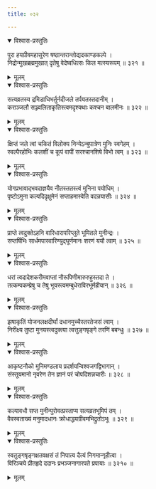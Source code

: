 ```yaml
---
title: ०३२

---
```

<div class="audioEmbed"  caption="सीतालक्ष्मी-वाचनम्" src="https://archive.org/download/nArAyaNIyam-shlokawise-audio/032/032_01.mp3"></div>
<details open><summary>विश्वास-प्रस्तुतिः</summary>

पुरा हयग्रीवमहासुरेण षष्ठान्तरान्तोद्यदकाण्डकल्पे ।  
निद्रोन्मुखब्रह्ममुखात् दृतेषु वेदेष्वधित्सः किल मत्स्यरूपम् ॥ ३२१ ॥
</details>
<details><summary>मूलम्</summary>

पुरा हयग्रीवमहासुरेण षष्ठान्तरान्तोद्यदकाण्डकल्पे ।  
निद्रोन्मुखब्रह्ममुखात् दृतेषु वेदेष्वधित्सः किल मत्स्यरूपम् ॥ ३२१ ॥
</details>



<div class="audioEmbed"  caption="सीतालक्ष्मी-वाचनम्" src="https://archive.org/download/nArAyaNIyam-shlokawise-audio/032/032_02.mp3"></div>
<details open><summary>विश्वास-प्रस्तुतिः</summary>

सत्यव्रतस्य द्रमिडाधिभर्तुर्नदीजले तर्पयतस्तदानीम् ।  
कराञ्जलौ सञ्ज्वलिताकृतिस्त्वमदृश्यथाः कश्चन बालमीनः ॥ ३२२ ॥
</details>
<details><summary>मूलम्</summary>

सत्यव्रतस्य द्रमिडाधिभर्तुर्नदीजले तर्पयतस्तदानीम् ।  
कराञ्जलौ सञ्ज्वलिताकृतिस्त्वमदृश्यथाः कश्चन बालमीनः ॥ ३२२ ॥
</details>



<div class="audioEmbed"  caption="सीतालक्ष्मी-वाचनम्" src="https://archive.org/download/nArAyaNIyam-shlokawise-audio/032/032_03.mp3"></div>
<details open><summary>विश्वास-प्रस्तुतिः</summary>

क्षिप्तं जले त्वां चकितं विलोक्य निन्येऽन्बुपात्रेण मुनिः स्वगेहम् ।  
स्वल्पैरहोभिः कलशीं च कूपं वापीं सरश्चानशिषे विभो त्वम् ॥ ३२३ ॥
</details>
<details><summary>मूलम्</summary>

क्षिप्तं जले त्वां चकितं विलोक्य निन्येऽन्बुपात्रेण मुनिः स्वगेहम् ।  
स्वल्पैरहोभिः कलशीं च कूपं वापीं सरश्चानशिषे विभो त्वम् ॥ ३२३ ॥
</details>



<div class="audioEmbed"  caption="सीतालक्ष्मी-वाचनम्" src="https://archive.org/download/nArAyaNIyam-shlokawise-audio/032/032_04.mp3"></div>
<details open><summary>विश्वास-प्रस्तुतिः</summary>

योगप्रभावाद्भवदाज्ञयैव नीतस्ततस्त्वं मुनिना पयोधिम् ।  
पृष्टोऽमुना कल्पदिदृक्षुमेनं सप्ताहमास्वेति वदन्नयासीः ॥ ३२४ ॥
</details>
<details><summary>मूलम्</summary>

योगप्रभावाद्भवदाज्ञयैव नीतस्ततस्त्वं मुनिना पयोधिम् ।  
पृष्टोऽमुना कल्पदिदृक्षुमेनं सप्ताहमास्वेति वदन्नयासीः ॥ ३२४ ॥
</details>



<div class="audioEmbed"  caption="सीतालक्ष्मी-वाचनम्" src="https://archive.org/download/nArAyaNIyam-shlokawise-audio/032/032_05.mp3"></div>
<details open><summary>विश्वास-प्रस्तुतिः</summary>

प्राप्ते त्वदुक्तेऽहनि वारिधारापरिप्लुते भूमितले मुनीन्द्रः ।  
सप्तर्षिभिः सार्धमपारवारिण्युद्घूर्णमानः शरणं ययौ त्वाम् ॥ ३२५ ॥
</details>
<details><summary>मूलम्</summary>

प्राप्ते त्वदुक्तेऽहनि वारिधारापरिप्लुते भूमितले मुनीन्द्रः ।  
सप्तर्षिभिः सार्धमपारवारिण्युद्घूर्णमानः शरणं ययौ त्वाम् ॥ ३२५ ॥
</details>



<div class="audioEmbed"  caption="सीतालक्ष्मी-वाचनम्" src="https://archive.org/download/nArAyaNIyam-shlokawise-audio/032/032_06.mp3"></div>
<details open><summary>विश्वास-प्रस्तुतिः</summary>

धरां त्वदादेशकरीमवाप्तां नौरूपिणीमारुरुहुस्तदा ते ।  
तत्कम्पकम्प्रेषु च तेषु भूयस्त्वमम्बुधेराविरभूर्महीयान् ॥ ३२६ ॥
</details>
<details><summary>मूलम्</summary>

धरां त्वदादेशकरीमवाप्तां नौरूपिणीमारुरुहुस्तदा ते ।  
तत्कम्पकम्प्रेषु च तेषु भूयस्त्वमम्बुधेराविरभूर्महीयान् ॥ ३२६ ॥
</details>



<div class="audioEmbed"  caption="सीतालक्ष्मी-वाचनम्" src="https://archive.org/download/nArAyaNIyam-shlokawise-audio/032/032_07.mp3"></div>
<details open><summary>विश्वास-प्रस्तुतिः</summary>

झषाकृतिं योजनलक्षदीर्घां दधानमुच्चैस्तरतेजसं त्वाम् ।  
निरीक्ष्य तुष्टा मुनयस्त्वदुक्त्या त्वत्तुङ्गषृङ्गे तरणिं बबन्धुः ॥ ३२७ ॥
</details>
<details><summary>मूलम्</summary>

झषाकृतिं योजनलक्षदीर्घां दधानमुच्चैस्तरतेजसं त्वाम् ।  
निरीक्ष्य तुष्टा मुनयस्त्वदुक्त्या त्वत्तुङ्गषृङ्गे तरणिं बबन्धुः ॥ ३२७ ॥
</details>



<div class="audioEmbed"  caption="सीतालक्ष्मी-वाचनम्" src="https://archive.org/download/nArAyaNIyam-shlokawise-audio/032/032_08.mp3"></div>
<details open><summary>विश्वास-प्रस्तुतिः</summary>

आकृष्टनौको मुनिमण्डलाय प्रदर्शयन्विश्वजगद्विभागान् ।  
संस्तूयमानो नृवरेण तेन ज्ञानं परं चोपदिशन्नचारीः ॥ ३२८ ॥
</details>
<details><summary>मूलम्</summary>

आकृष्टनौको मुनिमण्डलाय प्रदर्शयन्विश्वजगद्विभागान् ।  
संस्तूयमानो नृवरेण तेन ज्ञानं परं चोपदिशन्नचारीः ॥ ३२८ ॥
</details>



<div class="audioEmbed"  caption="सीतालक्ष्मी-वाचनम्" src="https://archive.org/download/nArAyaNIyam-shlokawise-audio/032/032_09.mp3"></div>
<details open><summary>विश्वास-प्रस्तुतिः</summary>

कल्पावधौ सप्त मुनीन्पुरोवत्प्रस्ताप्य सत्यव्रतभूमिपं तम् ।  
वैवस्वताख्यं मनुमादधानः क्रोधाद्धयग्रीवमभिद्रुतोऽभूः ॥ ३२९ ॥
</details>
<details><summary>मूलम्</summary>

कल्पावधौ सप्त मुनीन्पुरोवत्प्रस्ताप्य सत्यव्रतभूमिपं तम् ।  
वैवस्वताख्यं मनुमादधानः क्रोधाद्धयग्रीवमभिद्रुतोऽभूः ॥ ३२९ ॥
</details>



<div class="audioEmbed"  caption="सीतालक्ष्मी-वाचनम्" src="https://archive.org/download/nArAyaNIyam-shlokawise-audio/032/032_10.mp3"></div>
<details open><summary>विश्वास-प्रस्तुतिः</summary>

स्वतुङ्गषृङ्गक्षतवक्षसं तं निपात्य दैत्यं निगमान्गृहीत्वा ।  
विरिञ्चये प्रीतहृदे ददानः प्रभञ्जनागारपते प्रपायाः ॥ ३२१० ॥
</details>
<details><summary>मूलम्</summary>

स्वतुङ्गषृङ्गक्षतवक्षसं तं निपात्य दैत्यं निगमान्गृहीत्वा ।  
विरिञ्चये प्रीतहृदे ददानः प्रभञ्जनागारपते प्रपायाः ॥ ३२१० ॥
</details>

